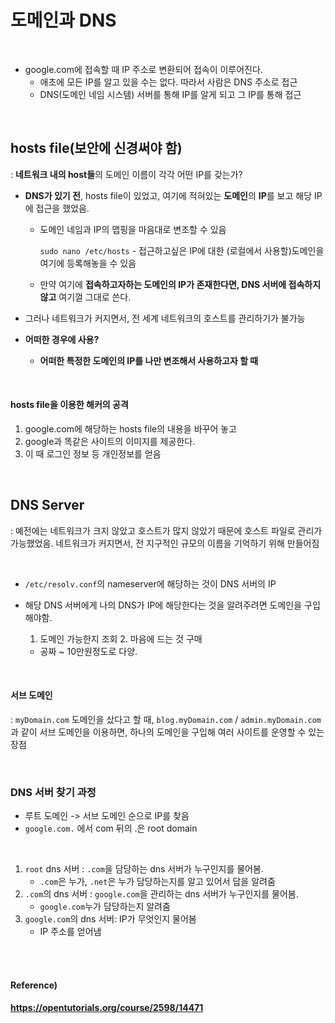 # 도메인과 DNS

<br>

* google.com에 접속할 때 IP 주소로 변환되어 접속이 이루어진다.
  * 애초에 모든 IP를 알고 있을 수는 없다. 따라서 사람은 DNS 주소로 접근
  * DNS(도메인 네임 시스템) 서버를 통해 IP를 알게 되고 그 IP를 통해 접근

<br>

## hosts file(보안에 신경써야 함)

: **네트워크 내의 host들**의 도메인 이름이 각각 어떤 IP를 갖는가?

* **DNS가 있기 전**, hosts file이 있었고, 여기에 적혀있는 **도메인**의 **IP**를 보고 해당 IP에 접근을 했었음.

  * 도메인 네임과 IP의 맵핑을 마음대로 변조할 수 있음

    `sudo nano /etc/hosts` - 접근하고싶은 IP에 대한 (로컬에서 사용할)도메인을 여기에 등록해놓을 수 있음

  * 만약 여기에 **접속하고자하는 도메인의 IP가 존재한다면, DNS 서버에 접속하지 않고** 여기껄 그대로 쓴다.

* 그러나 네트워크가 커지면서, 전 세계 네트워크의 호스트를 관리하기가 불가능

* **어떠한 경우에 사용?**

  * **어떠한 특정한 도메인의 IP를 나만 변조해서 사용하고자 할 때**

<br>

#### hosts file을 이용한 해커의 공격

1. google.com에 해당하는 hosts file의 내용을 바꾸어 놓고
2. google과 똑같은 사이트의 이미지를 제공한다. 
3. 이 때 로그인 정보 등 개인정보를 얻음

<br>

## DNS Server

: 예전에는 네트워크가 크지 않았고 호스트가 많지 않았기 때문에 호스트 파일로 관리가 가능했었음. 네트워크가 커지면서, 전 지구적인 규모의 이름을 기억하기 위해 만들어짐

<br>

* `/etc/resolv.conf`의 nameserver에 해당하는 것이 DNS 서버의 IP

* 해당 DNS 서버에게 나의 DNS가 IP에 해당한다는 것을 알려주려면 도메인을 구입해야함.

  1. 도메인 가능한지 조회 2. 마음에 드는 것 구매

  * 공짜 ~ 10만원정도로 다양.

<br>

#### 서브 도메인

: `myDomain.com` 도메인을 샀다고 할 때, `blog.myDomain.com` / `admin.myDomain.com` 과 같이 서브 도메인을 이용하면, 하나의 도메인을 구입해 여러 사이트를 운영할 수 있는 장점

<br>

### DNS 서버 찾기 과정

* 루트 도메인 -> 서브 도메인 순으로 IP를 찾음
* `google.com.` 에서 com 뒤의 .은 root domain

<br>

1. `root` dns 서버 : `.com`을 담당하는 dns 서버가 누구인지를 물어봄.
   * `.com`은 누가, `.net`은 누가 담당하는지를 알고 있어서 답을 알려줌
2. `.com`의 dns 서버 : `google.com`을 관리하는 dns 서버가 누구인지를 물어봄.
   * `google.com`누가 담당하는지 알려줌
3. `google.com`의 dns 서버: IP가 무엇인지 물어봄
   * IP 주소를 얻어냄

<br>

<br>

#### Reference)

#### https://opentutorials.org/course/2598/14471